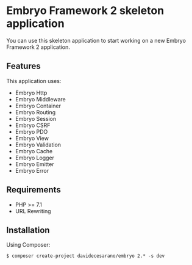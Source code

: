 # Embryo Framework 2 skeleton application
You can use this skeleton application to start working on a new Embryo Framework 2 application.

## Features
This application uses:
* Embryo Http
* Embryo Middleware
* Embryo Container
* Embryo Routing
* Embryo Session
* Embryo CSRF
* Embryo PDO
* Embryo View
* Embryo Validation
* Embryo Cache
* Embryo Logger
* Embryo Emitter
* Embryo Error

## Requirements
* PHP >= 7.1
* URL Rewriting

## Installation
Using Composer:
```
$ composer create-project davidecesarano/embryo 2.* -s dev
```